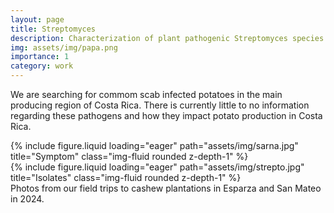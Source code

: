 ```yaml
---
layout: page
title: Streptomyces
description: Characterization of plant pathogenic Streptomyces species infecting potatoes in Costa Rica.
img: assets/img/papa.png
importance: 1
category: work
---
```


We are searching for commom scab infected potatoes in the main producing region of Costa Rica. There is currently little to no information regarding these pathogens and how they impact potato production in Costa Rica.

<div class="row">
    <div class="col-sm mt-3 mt-md-0">
        {% include figure.liquid loading="eager" path="assets/img/sarna.jpg" title="Symptom" class="img-fluid rounded z-depth-1" %}
    </div>
    <div class="col-sm mt-3 mt-md-0">
        {% include figure.liquid loading="eager" path="assets/img/strepto.jpg" title="Isolates" class="img-fluid rounded z-depth-1" %}
    </div>
</div>
<div class="caption">
    Photos from our field trips to cashew plantations in Esparza and San Mateo in 2024.
</div>
